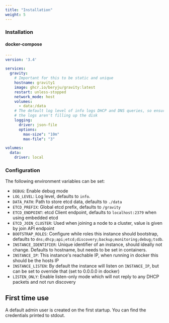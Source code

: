 ```yaml
---
title: "Installation"
weight: 5
---
```


### Installation

#### docker-compose

```yaml
---
version: '3.4'

services:
  gravity:
    # Important for this to be static and unique
    hostname: gravity1
    image: ghcr.io/beryju/gravity:latest
    restart: unless-stopped
    network_mode: host
    volumes:
      - data:/data
    # The default log level of info logs DHCP and DNS queries, so ensure
    # the logs aren't filling up the disk
    logging:
      driver: json-file
      options:
        max-size": "10m"
        max-file": "3"

volumes:
  data:
    driver: local
```

### Configuration

The following environment variables can be set:

- `DEBUG`: Enable debug mode
- `LOG_LEVEL`: Log level, defaults to `info`.
- `DATA_PATH`: Path to store etcd data, defaults to `./data`
- `ETCD_PREFIX`: Global etcd prefix, defaults to `/gravity`
- `ETCD_ENDPOINT`: etcd Client endpoint, defaults to `localhost:2379` when using embedded etcd
- `ETCD_JOIN_CLUSTER`: Used when joining a node to a cluster, value is given by join API endpoint
- `BOOTSTRAP_ROLES`: Configure while roles this instance should bootstrap, defaults to `dns;dhcp;api;etcd;discovery;backup;monitoring;debug;tsdb`.
- `INSTANCE_IDENTIFIER`: Unique identifier of an instance, should ideally not change. Defaults to hostname, but needs to be set in containers.
- `INSTANCE_IP`: This instance's reachable IP, when running in docker this should be the hosts IP
- `INSTANCE_LISTEN`: By default the instance will listen on `INSTANCE_IP`, but can be set to override that (set to 0.0.0.0 in docker)
- `LISTEN_ONLY`: Enable listen-only mode which will not reply to any DHCP packets and not run discovery

## First time use

A default admin user is created on the first startup. You can find the credentials printed to stdout.
